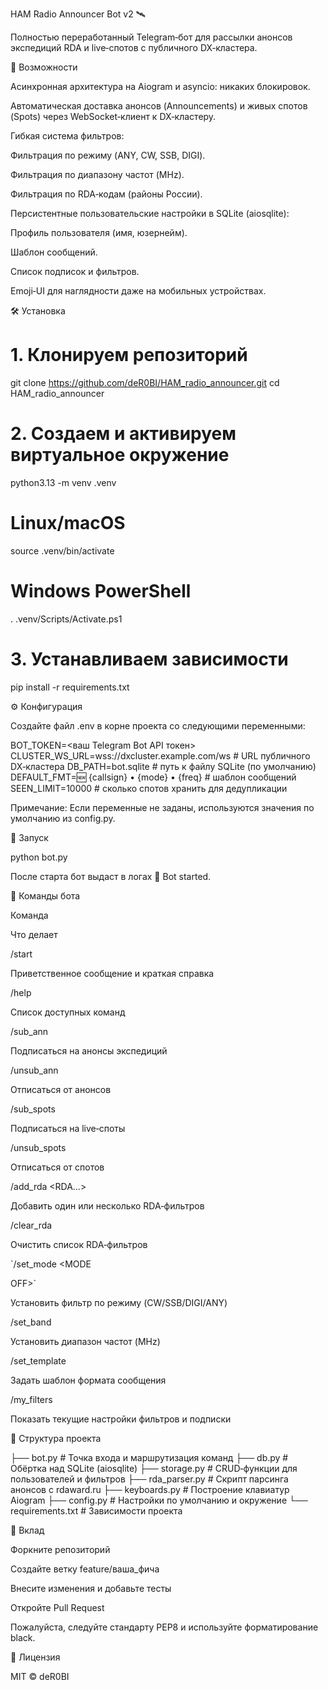 HAM Radio Announcer Bot v2 🛰️

Полностью переработанный Telegram‑бот для рассылки анонсов экспедиций RDA и live‑спотов с публичного DX‑кластерa.

🚀 Возможности

Асинхронная архитектура на Aiogram и asyncio: никаких блокировок.

Автоматическая доставка анонсов (Announcements) и живых спотов (Spots) через WebSocket‑клиент к DX‑кластеру.

Гибкая система фильтров:

Фильтрация по режиму (ANY, CW, SSB, DIGI).

Фильтрация по диапазону частот (MHz).

Фильтрация по RDA‑кодам (районы России).

Персистентные пользовательские настройки в SQLite (aiosqlite):

Профиль пользователя (имя, юзернейм).

Шаблон сообщений.

Список подписок и фильтров.

Emoji‑UI для наглядности даже на мобильных устройствах.

🛠️ Установка

# 1. Клонируем репозиторий
git clone https://github.com/deR0BI/HAM_radio_announcer.git
cd HAM_radio_announcer

# 2. Создаем и активируем виртуальное окружение
python3.13 -m venv .venv
# Linux/macOS
source .venv/bin/activate
# Windows PowerShell
. .venv/Scripts/Activate.ps1

# 3. Устанавливаем зависимости
pip install -r requirements.txt

⚙️ Конфигурация

Создайте файл .env в корне проекта со следующими переменными:

BOT_TOKEN=<ваш Telegram Bot API токен>
CLUSTER_WS_URL=wss://dxcluster.example.com/ws  # URL публичного DX‑кластера
DB_PATH=bot.sqlite                            # путь к файлу SQLite (по умолчанию)
DEFAULT_FMT=🆕 {callsign} • {mode} • {freq}️   # шаблон сообщений
SEEN_LIMIT=10000                               # сколько спотов хранить для дедупликации

Примечание: Если переменные не заданы, используются значения по умолчанию из config.py.

📖 Запуск

python bot.py

После старта бот выдаст в логах 🚀 Bot started.

💬 Команды бота

Команда

Что делает

/start

Приветственное сообщение и краткая справка

/help

Список доступных команд

/sub_ann

Подписаться на анонсы экспедиций

/unsub_ann

Отписаться от анонсов

/sub_spots

Подписаться на live‑споты

/unsub_spots

Отписаться от спотов

/add_rda <RDA…>

Добавить один или несколько RDA‑фильтров

/clear_rda

Очистить список RDA‑фильтров

`/set_mode <MODE

OFF>`

Установить фильтр по режиму (CW/SSB/DIGI/ANY)

/set_band <min> <max>

Установить диапазон частот (MHz)

/set_template <TEXT>

Задать шаблон формата сообщения

/my_filters

Показать текущие настройки фильтров и подписки

📂 Структура проекта

├── bot.py            # Точка входа и маршрутизация команд
├── db.py             # Обёртка над SQLite (aiosqlite)
├── storage.py        # CRUD‑функции для пользователей и фильтров
├── rda_parser.py     # Скрипт парсинга анонсов с rdaward.ru
├── keyboards.py      # Построение клавиатур Aiogram
├── config.py         # Настройки по умолчанию и окружение
└── requirements.txt  # Зависимости проекта

🤝 Вклад

Форкните репозиторий

Создайте ветку feature/ваша_фича

Внесите изменения и добавьте тесты

Откройте Pull Request

Пожалуйста, следуйте стандарту PEP8 и используйте форматирование black.

📄 Лицензия

MIT © deR0BI